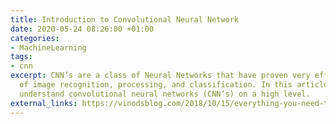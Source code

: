 ```yaml
---
title: Introduction to Convolutional Neural Network
date: 2020-05-24 08:26:00 +01:00
categories:
- MachineLearning
tags:
- cnn
excerpt: CNN’s are a class of Neural Networks that have proven very effective in areas
  of image recognition, processing, and classification. In this article, you will
  understand convolutional neural networks (CNN’s) on a high level.
external_links: https://vinodsblog.com/2018/10/15/everything-you-need-to-know-about-convolutional-neural-networks/
---
```


